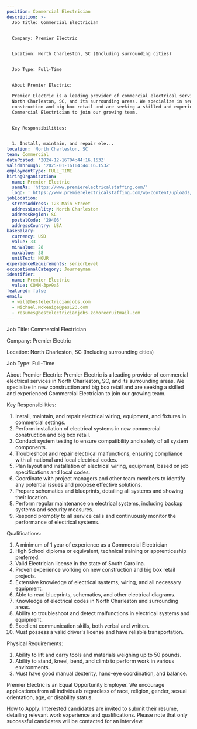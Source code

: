 ```yaml
---
position: Commercial Electrician
description: >-
  Job Title: Commercial Electrician 


  Company: Premier Electric


  Location: North Charleston, SC (Including surrounding cities)


  Job Type: Full-Time


  About Premier Electric:

  Premier Electric is a leading provider of commercial electrical services in
  North Charleston, SC, and its surrounding areas. We specialize in new
  construction and big box retail and are seeking a skilled and experienced
  Commercial Electrician to join our growing team.


  Key Responsibilities:


  1. Install, maintain, and repair ele...
location: 'North Charleston, SC'
team: Commercial
datePosted: '2024-12-16T04:44:16.153Z'
validThrough: '2025-01-16T04:44:16.153Z'
employmentType: FULL_TIME
hiringOrganization:
  name: Premier Electric
  sameAs: 'https://www.premierelectricalstaffing.com/'
  logo: ' https://www.premierelectricalstaffing.com/wp-content/uploads/2020/05/Premier-Electrical-Staffing-logo.png'
jobLocation:
  streetAddress: 123 Main Street
  addressLocality: North Charleston
  addressRegion: SC
  postalCode: '29406'
  addressCountry: USA
baseSalary:
  currency: USD
  value: 33
  minValue: 28
  maxValue: 38
  unitText: HOUR
experienceRequirements: seniorLevel
occupationalCategory: Journeyman
identifier:
  name: Premier Electric
  value: COMM-3pv9a5
featured: false
email:
  - will@bestelectricianjobs.com
  - Michael.Mckeaige@pes123.com
  - resumes@bestelectricianjobs.zohorecruitmail.com
---
```




Job Title: Commercial Electrician 

Company: Premier Electric

Location: North Charleston, SC (Including surrounding cities)

Job Type: Full-Time

About Premier Electric:
Premier Electric is a leading provider of commercial electrical services in North Charleston, SC, and its surrounding areas. We specialize in new construction and big box retail and are seeking a skilled and experienced Commercial Electrician to join our growing team.

Key Responsibilities:

1. Install, maintain, and repair electrical wiring, equipment, and fixtures in commercial settings.
2. Perform installation of electrical systems in new commercial construction and big box retail.
3. Conduct system testing to ensure compatibility and safety of all system components.
4. Troubleshoot and repair electrical malfunctions, ensuring compliance with all national and local electrical codes.
5. Plan layout and installation of electrical wiring, equipment, based on job specifications and local codes.
6. Coordinate with project managers and other team members to identify any potential issues and propose effective solutions.
7. Prepare schematics and blueprints, detailing all systems and showing their location.
8. Perform regular maintenance on electrical systems, including backup systems and security measures.
9. Respond promptly to all service calls and continuously monitor the performance of electrical systems.

Qualifications:

1. A minimum of 1 year of experience as a Commercial Electrician 
2. High School diploma or equivalent, technical training or apprenticeship preferred.
3. Valid Electrician license in the state of South Carolina.
4. Proven experience working on new construction and big box retail projects.
5. Extensive knowledge of electrical systems, wiring, and all necessary equipment.
6. Able to read blueprints, schematics, and other electrical diagrams.
7. Knowledge of electrical codes in North Charleston and surrounding areas.
8. Ability to troubleshoot and detect malfunctions in electrical systems and equipment.
9. Excellent communication skills, both verbal and written.
10. Must possess a valid driver's license and have reliable transportation.

Physical Requirements:

1. Ability to lift and carry tools and materials weighing up to 50 pounds.
2. Ability to stand, kneel, bend, and climb to perform work in various environments.
3. Must have good manual dexterity, hand-eye coordination, and balance.

Premier Electric is an Equal Opportunity Employer. We encourage applications from all individuals regardless of race, religion, gender, sexual orientation, age, or disability status.

How to Apply:
Interested candidates are invited to submit their resume, detailing relevant work experience and qualifications. Please note that only successful candidates will be contacted for an interview.

